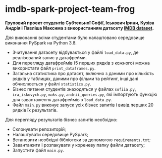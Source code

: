 # imdb-spark-project-team-frog
**Груповий проект студентів Субтельної Софії, Іськович Ірини, Кузіва Андрія і Павліша Максима з використанням датасету [IMDB dataset](https://datasets.imdbws.com/).**

Для виконання всіми студентами було налаштовано середовище виконання PySpark на Python 3.8.

- Зчитування датасету відбувається у файлі `load_data.py`, де реалізований запис у датафрейми.
- Для перегляду датафреймів (5 перших рядків з кожного) можна використати файл `print_dataframes.py`.
- Загальна статистика про датасет, включно з даними про кількість рядків у таблицях, даними про фільми та рейтинг, інші дані обчислюється у файлі `statistics.py`.
- Бізнес питання студентів знаходяться у файлах  `sofiia.py`, `ira_iskovych.py`, `maks.py`, `andrii_queries.py`, які імпортують функцію для завантаження датафреймів з `load_data.py`.
- Файл `main.py` виконує запуск усіх бізнес запитів і вивід перших 20 рядків їх результатів.

Для перегляду результатів бізнес запитів необхідно:
- Склонувати репозиторій;
- Налаштувати середовище PySpark;
- Встановити необхідні бібліотеки за допомогою `requirements.txt`;
- Завантажити і розпакувати у кореневу папку файли датасету;
- Запустити файл `main.py`.
